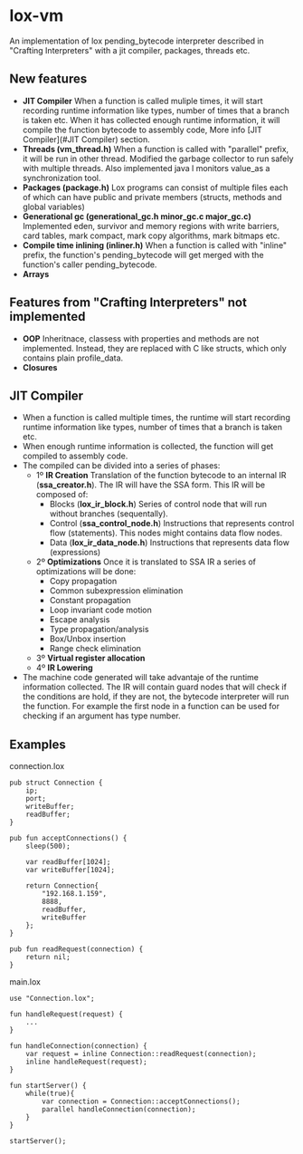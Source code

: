 # lox-vm

An implementation of lox pending_bytecode interpreter described in "Crafting Interpreters" with a jit compiler, packages, threads etc.

## New features
- <b>JIT Compiler</b> When a function is called muliple times, it will start recording runtime information like types, number of times that a branch is taken etc. When it has collected enough runtime information, it will compile the function bytecode to assembly code, More info [JIT Compiler](#JIT Compiler) section.
- <b>Threads (vm_thread.h)</b> When a function is called with "parallel" prefix, it will be run in other thread. Modified the garbage collector to run safely with multiple threads. Also implemented java l monitors value_as a synchronization tool. 
- <b>Packages (package.h)</b> Lox programs can consist of multiple files each of which can have public and private members (structs, methods and global variables)
- <b>Generational gc (generational_gc.h minor_gc.c major_gc.c)</b> Implemented eden, survivor and memory regions with write barriers, card tables, mark compact, mark copy algorithms, mark bitmaps etc.
- <b>Compile time inlining (inliner.h)</b> When a function is called with "inline" prefix, the function's pending_bytecode will get merged with the function's caller pending_bytecode.
- <b>Arrays</b>

## Features from "Crafting Interpreters" not implemented
- <b>OOP</b> Inheritnace, classess with properties and methods are not implemented. Instead, they are replaced with C like structs, which only contains plain profile_data.
- <b>Closures</b>

## JIT Compiler
- When a function is called multiple times, the runtime will start recording runtime information like types, number of times that a branch is taken etc.
- When enough runtime information is collected, the function will get compiled to assembly code.
- The compiled can be divided into a series of phases:
  - 1º <b>IR Creation</b> Translation of the function bytecode to an internal IR (<b>ssa_creator.h</b>). The IR will have the SSA form. This IR will be composed of:
    - Blocks (<b>lox_ir_block.h</b>) Series of control node that will run without branches (sequentally).
    - Control (<b>ssa_control_node.h</b>) Instructions that represents control flow (statements). This nodes might contains data flow nodes.
    - Data (<b>lox_ir_data_node.h</b>) Instructions that represents data flow (expressions)
  - 2º <b>Optimizations</b> Once it is translated to SSA IR a series of optimizations will be done:
    - Copy propagation
    - Common subexpression elimination
    - Constant propagation
    - Loop invariant code motion
    - Escape analysis
    - Type propagation/analysis
    - Box/Unbox insertion
    - Range check elimination
  - 3º <b> Virtual register allocation </b>
  - 4º <b> IR Lowering </b>
- The machine code generated will take advantaje of the runtime information collected. The IR will contain guard nodes that will check if the conditions are hold, if they are not, the bytecode interpreter will run the function. For example the first node in a function can be used for checking if an argument has type number. 

## Examples
connection.lox
```lox
pub struct Connection {
    ip;
    port;
    writeBuffer;
    readBuffer;
}

pub fun acceptConnections() {
    sleep(500);

    var readBuffer[1024];
    var writeBuffer[1024];

    return Connection{
        "192.168.1.159",
        8888,
        readBuffer,
        writeBuffer
    };
}

pub fun readRequest(connection) {
    return nil;
}
```
main.lox
```lox
use "Connection.lox";

fun handleRequest(request) {
    ...
}

fun handleConnection(connection) {
    var request = inline Connection::readRequest(connection);
    inline handleRequest(request);
}

fun startServer() {
    while(true){
        var connection = Connection::acceptConnections();
        parallel handleConnection(connection);
    }
}

startServer();
```
